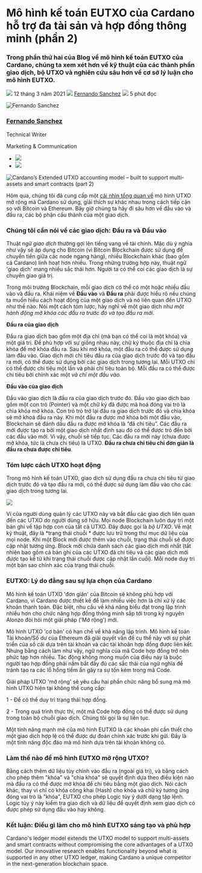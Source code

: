 # Mô hình kế toán EUTXO của Cardano hỗ trợ đa tài sản và hợp đồng thông minh (phần 2)

### **Trong phần thứ hai của Blog về mô hình kế toán EUTXO của Cardano, chúng ta xem xét hơn về kỹ thuật của các thành phần giao dịch, bộ UTXO và nghiên cứu sâu hơn về cơ sở lý luận cho mô hình EUTXO.**

![](img/2021-03-12-cardanos-extended-utxo-accounting-model-part-2.002.png) 12 tháng 3 năm 2021 ![](img/2021-03-12-cardanos-extended-utxo-accounting-model-part-2.002.png) [Fernando Sanchez](tmp//en/blog/authors/fernando-sanchez/page-1/) ![](img/2021-03-12-cardanos-extended-utxo-accounting-model-part-2.003.png) 5 phút đọc

![Fernando Sanchez](img/2021-03-12-cardanos-extended-utxo-accounting-model-part-2.004.png)[](tmp//en/blog/authors/fernando-sanchez/page-1/)

### [**Fernando Sanchez**](tmp//en/blog/authors/fernando-sanchez/page-1/)

Technical Writer

Marketing &amp; Communication

- ![](img/2021-03-12-cardanos-extended-utxo-accounting-model-part-2.005.png)[](mailto:fernando.sanchez@iohk.io "Email")
- ![](img/2021-03-12-cardanos-extended-utxo-accounting-model-part-2.006.png)[](https://www.linkedin.com/in/linkedinsanchezf/ "LinkedIn")

![Cardano’s Extended UTXO accounting model – built to support multi-assets and smart contracts (part 2)](img/2021-03-12-cardanos-extended-utxo-accounting-model-part-2.007.jpeg)

Hôm qua, chúng tôi đã cung cấp một [cái nhìn tổng quan về](https://iohk.io/en/blog/posts/2021/03/11/cardanos-extended-utxo-accounting-model/) mô hình UTXO mở rộng mà Cardano sử dụng, giải thích sự khác nhau trong cách tiếp cận so với Bitcoin và Ethereum. Bây giờ chúng ta hãy đi sâu hơn về đầu vào và đầu ra, các bộ phận cấu thành của một giao dịch.

### **Chúng tôi cần nói về các giao dịch: Đầu ra và Đầu vào**

Thuật ngữ *giao dịch* thường gợi lên tiếng vang về tài chính. Mặc dù ý nghĩa như vậy sẽ áp dụng cho Bitcoin (vì Bitcoin Blockchain được sử dụng để chuyển tiền giữa các node ngang hàng), nhiều Blockchain khác (bao gồm cả Cardano) linh hoạt hơn nhiều. Trong những trường hợp này, thuật ngữ 'giao dịch' mang nhiều sắc thái hơn. Người ta có thể coi các giao dịch là sự chuyển giao giá trị.

Trong môi trường Blockchain, mỗi giao dịch có thể có một hoặc nhiều đầu vào và đầu ra. Khái niệm về **Đầu vào** và **Đầu ra** phải được hiểu rõ nếu chúng ta muốn hiểu cách hoạt động của một giao dịch và nó liên quan đến UTXO như thế nào. Nói một cách tóm lược, hãy nghĩ về một giao dịch như *một hành động mở khóa các đầu ra trước đó và tạo đầu ra mới*.

**Đầu ra của giao dịch**

Đầu ra giao dịch bao gồm một địa chỉ (mà bạn có thể coi là một khóa) và một giá trị. Để phù hợp với sự giống nhau này, chữ ký thuộc địa chỉ là chìa khóa để mở khóa đầu ra. Sau khi mở khóa, một đầu ra có thể được sử dụng làm đầu vào. Giao dịch mới chi tiêu đầu ra của giao dịch trước đó và tạo đầu ra mới, có thể được sử dụng bởi các giao dịch trong tương lai. Mỗi UTXO chỉ có thể được chi tiêu một lần và phải chi tiêu toàn bộ. Mỗi đầu ra có thể được chi tiêu bởi chính xác một *và chỉ một đầu vào.*

**Đầu vào của giao dịch**

Đầu vào giao dịch là đầu ra của giao dịch trước đó. Đầu vào giao dịch bao gồm một con trỏ (Pointer) và một chữ ký đã được mã hoá đóng vai trò là chìa khóa mở khóa. Con trỏ trỏ trở lại đầu ra giao dịch trước đó và chìa khóa sẽ mở khoá đầu ra này. Khi một đầu ra được mở khóa bởi một đầu vào, Blockchain sẽ đánh dấu đầu ra được mở khóa là “đã chi tiêu”. Các đầu ra mới được tạo ra bởi một giao dịch nhất định sau đó có thể được trỏ đến bởi các đầu vào mới. Vì vậy, chuỗi sẽ tiếp tục. Các đầu ra mới này (chưa được mở khóa, tức là chưa chi tiêu) là UTXO. **Đầu ra chưa chi tiêu chỉ đơn giản là đầu ra chưa được chi tiêu**.

### **Tóm lược cách UTXO hoạt động**

Trong mô hình kế toán UTXO, giao dịch sử dụng đầu ra chưa chi tiêu từ giao dịch trước đó và tạo đầu ra mới, có thể được sử dụng làm đầu vào cho các giao dịch trong tương lai.

![](img/2021-03-12-cardanos-extended-utxo-accounting-model-part-2.008.png)

Ví của người dùng quản lý các UTXO này và bắt đầu các giao dịch liên quan đến các UTXO do người dùng sở hữu. Mọi node Blockchain luôn duy trì một bản ghi về tập hợp con của tất cả UTXO. Đây được gọi là *bộ UTXO*. Về mặt kỹ thuật, đây là *trạng thái chuỗi * được lưu trữ trong thư mục dữ liệu của mọi node. Khi một Block mới được thêm vào chuỗi, trạng thái chuỗi sẽ được cập nhật tương ứng. Block mới chứa danh sách các giao dịch mới nhất (tất nhiên bao gồm cả bản ghi của các UTXO đã chi tiêu và các giao dịch mới được tạo kể từ khi trạng thái chuỗi được cập nhật lần cuối). Mỗi node duy trì một bản sao chính xác của trạng thái chuỗi.

### **EUTXO: Lý do đằng sau sự lựa chọn của Cardano**

Mô hình kế toán UTXO 'đơn giản' của Bitcoin sẽ không phù hợp với Cardano, vì Cardano được thiết kế để làm nhiều việc hơn là chỉ xử lý các khoản thanh toán. Đặc biệt, nhu cầu về khả năng biểu đạt trong lập trình nhiều hơn cho chức năng hợp đồng thông minh sắp tới trong kỷ nguyên Alonzo đòi hỏi một giải pháp ('Mở rộng') mới.

Mô hình UTXO 'cơ bản' có hạn chế về khả năng lập trình. Mô hình kế toán Tài khoản/Số dư của Ethereum đã giải quyết vấn đề cụ thể này với sự phát triển của sổ cái dựa trên tài khoản và các tài khoản hợp đồng được liên kết. Nhưng bằng cách làm như vậy, ngữ nghĩa của mã Code hợp đồng trở nên phức tạp hơn nhiều. Tác động không mong muốn của điều này là buộc người tạo hợp đồng phải nắm bắt đầy đủ các sắc thái của ngữ nghĩa để tránh tạo ra các lỗ hổng tiềm ẩn gây ra sự tốn kém trong mã Code.

Giải pháp UTXO 'mở rộng' sẽ yêu cầu hai phần chức năng bổ sung mà mô hình UTXO hiện tại không thể cung cấp:

1 - Để có thể duy trì trạng thái hợp đồng.

2 - Trong quá trình thực thi, một mã Code hợp đồng có thể được sử dụng trong toàn bộ chuỗi giao dịch. Chúng tôi gọi là sự liên tục.

Một tính năng mạnh mẽ của mô hình EUTXO là các khoản phí cần thiết cho một giao dịch hợp lệ có thể được dự đoán chính xác trước khi gửi. Đây là một tính năng độc đáo mà mô hình dựa trên tài khoản không có.

### **Làm thế nào để mô hình EUTXO mở rộng UTXO?**

Bằng cách thêm dữ liệu tùy chỉnh vào đầu ra (ngoài giá trị), và bằng cách cho phép thêm "khóa" và "chìa khóa" sẽ quyết định dựa theo điều kiện nào mà đầu ra có thể được mở khóa để chi tiêu bằng một giao dịch. Nói cách khác, thay vì chỉ có khóa công khai (Hash) cho khóa và chữ ký tương ứng đóng vai trò là "khóa", EUTXO cho phép Logic tùy ý dưới dạng tập lệnh. Logic tùy ý này kiểm tra giao dịch và dữ liệu để quyết định xem giao dịch có được phép sử dụng đầu vào hay không.

### **Kết luận: Điều gì làm cho mô hình EUTXO sáng tạo và phù hợp**

Cardano's ledger model extends the UTXO model to support multi-assets and smart contracts without compromising the core advantages of a UTXO model. Our innovative research enables functionality beyond what is supported in any other UTXO ledger, making Cardano a unique competitor in the next-generation blockchain space.
